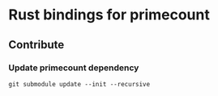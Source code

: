 # Rust bindings for primecount

## Contribute

### Update primecount dependency 

```
git submodule update --init --recursive
```
